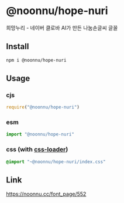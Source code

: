 # @noonnu/hope-nuri
희망누리 - 네이버 클로바 AI가 만든 나눔손글씨 글꼴

## Install
```sh
npm i @noonnu/hope-nuri
```
## Usage
### cjs
```js
require("@noonnu/hope-nuri")
```
### esm
```js
import "@noonnu/hope-nuri"
```
### css (with [css-loader](https://github.com/webpack-contrib/css-loader))
```css
@import "~@noonnu/hope-nuri/index.css"
```

## Link
https://noonnu.cc/font_page/552